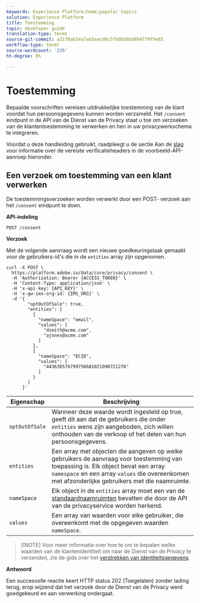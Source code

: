 ```yaml
---
keywords: Experience Platform;home;popular topics
solution: Experience Platform
title: Toestemming
topic: developer guide
translation-type: tm+mt
source-git-commit: a3178ab54a7ab5eacd6c5f605b8bd894779f9e85
workflow-type: tm+mt
source-wordcount: '226'
ht-degree: 0%

---
```



# Toestemming

Bepaalde voorschriften vereisen uitdrukkelijke toestemming van de klant voordat hun persoonsgegevens kunnen worden verzameld. Het `/consent` eindpunt in de API van de Dienst van de Privacy staat u toe om verzoeken van de klantentoestemming te verwerken en hen in uw privacywerkschema te integreren.

Voordat u deze handleiding gebruikt, raadpleegt u de sectie Aan de [slag](./getting-started.md) voor informatie over de vereiste verificatieheaders in de voorbeeld-API-aanroep hieronder.

## Een verzoek om toestemming van een klant verwerken

De toestemmingsverzoeken worden verwerkt door een POST- verzoek aan het `/consent` eindpunt te doen.

**API-indeling**

```http
POST /consent
```

**Verzoek**

Met de volgende aanvraag wordt een nieuwe goedkeuringstaak gemaakt voor de gebruikers-id&#39;s die in de `entities` array zijn opgenomen.

```shell
curl -X POST \
  https://platform.adobe.io/data/core/privacy/consent \
  -H 'Authorization: Bearer {ACCESS_TOKEN}' \
  -H 'Content-Type: application/json' \
  -H 'x-api-key: {API_KEY}' \
  -H 'x-gw-ims-org-id: {IMS_ORG}' \
  -d '{
        "optOutOfSale": true,
        "entities": [
          {
            "nameSpace": "email",
            "values": [
              "dsmith@acme.com",
              "ajones@acme.com"
            ]
          },
          {
            "nameSpace": "ECID",
            "values": [
              "443636576799758681021090721276"
            ]
          }
        ]
      }'
```

| Eigenschap | Beschrijving |
| --- | --- |
| `optOutOfSale` | Wanneer deze waarde wordt ingesteld op true, geeft dit aan dat de gebruikers die onder `entities` wens zijn aangeboden, zich willen onthouden van de verkoop of het delen van hun persoonsgegevens. |
| `entities` | Een array met objecten die aangeven op welke gebruikers de aanvraag voor toestemming van toepassing is. Elk object bevat een array `namespace` en een array `values` die overeenkomen met afzonderlijke gebruikers met die naamruimte. |
| `nameSpace` | Elk object in de `entities` array moet een van de [standaardnaamruimten](./appendix.md#standard-namespaces) bevatten die door de API van de privacyservice worden herkend. |
| `values` | Een array van waarden voor elke gebruiker, die overeenkomt met de opgegeven waarden `nameSpace`. |

>[!NOTE] Voor meer informatie over hoe te om te bepalen welke waarden van de klantenidentiteit om naar de Dienst van de Privacy te verzenden, zie de gids over het [verstrekken van identiteitsgegevens](../identity-data.md).

**Antwoord**

Een succesvolle reactie keert HTTP status 202 (Toegelaten) zonder lading terug, erop wijzend dat het verzoek door de Dienst van de Privacy werd goedgekeurd en aan verwerking ondergaat.